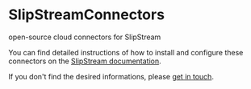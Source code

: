SlipStreamConnectors
====================

open-source cloud connectors for SlipStream

You can find detailed instructions of how to install and configure these connectors on the
[SlipStream documentation](http://ssdocs.sixsq.com/documentation/administrator_guide/cloud_connectors.html).

If you don't find the desired informations, please
[get in touch](http://sixsq.com/contact/#contact-us-form).
